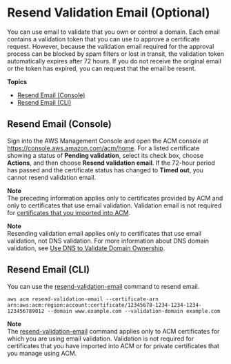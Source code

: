# Resend Validation Email \(Optional\)<a name="gs-acm-resend"></a>

You can use email to validate that you own or control a domain\. Each email contains a validation token that you can use to approve a certificate request\. However, because the validation email required for the approval process can be blocked by spam filters or lost in transit, the validation token automatically expires after 72 hours\. If you do not receive the original email or the token has expired, you can request that the email be resent\. 

**Topics**
+ [Resend Email \(Console\)](#gs-acm-resend-console)
+ [Resend Email \(CLI\)](#gs-acm-resend-cli)

## Resend Email \(Console\)<a name="gs-acm-resend-console"></a>

Sign into the AWS Management Console and open the ACM console at [https://console\.aws\.amazon\.com/acm/home](https://console.aws.amazon.com/acm/home)\. For a listed certificate showing a status of **Pending validation**, select its check box, choose **Actions**, and then choose **Resend validation email**\. If the 72\-hour period has passed and the certificate status has changed to **Timed out**, you cannot resend validation email\. 

**Note**  
The preceding information applies only to certificates provided by ACM and only to certificates that use email validation\. Validation email is not required for [certificates that you imported into ACM](import-certificate.md)\.

**Note**  
Resending validation email applies only to certificates that use email validation, not DNS validation\. For more information about DNS domain validation, see [Use DNS to Validate Domain Ownership](gs-acm-validate-dns.md)\. 

## Resend Email \(CLI\)<a name="gs-acm-resend-cli"></a>

You can use the [resend\-validation\-email](https://docs.aws.amazon.com/cli/latest/reference/acm/resend-validation-email.html) command to resend email\. 

```
aws acm resend-validation-email --certificate-arn arn:aws:acm:region:account:certificate/12345678-1234-1234-1234-123456789012 --domain www.example.com --validation-domain example.com
```

**Note**  
The [resend\-validation\-email](https://docs.aws.amazon.com/cli/latest/reference/acm/resend-validation-email.html) command applies only to ACM certificates for which you are using email validation\. Validation is not required for certificates that you have imported into ACM or for private certificates that you manage using ACM\.